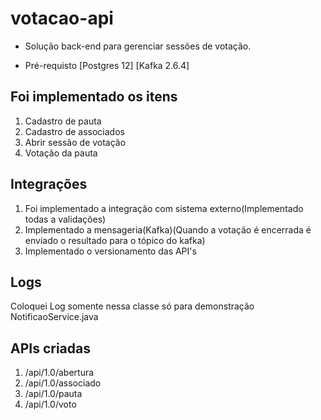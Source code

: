 # votacao-api
* Solução back-end para gerenciar sessões de votação.

* Pré-requisto 
 [Postgres 12]
 [Kafka 2.6.4]

## Foi implementado os itens
1. Cadastro de pauta
2. Cadastro de associados
3. Abrir sessão de votação
4. Votação da pauta

## Integrações
1. Foi implementado a integração com sistema externo(Implementado todas a validações)
2. Implementado a mensageria(Kafka)(Quando a votação é encerrada é enviado o resultado para o tópico do kafka)
3. Implementado o versionamento das API's

## Logs
Coloquei Log somente nessa classe só para demonstração 
NotificaoService.java 

## APIs criadas
1. /api/1.0/abertura
2. /api/1.0/associado
3. /api/1.0/pauta
4. /api/1.0/voto
